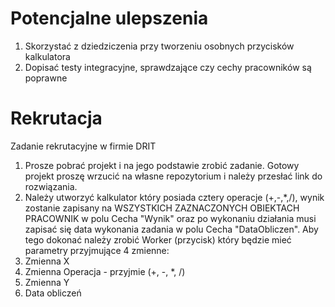 # Potencjalne ulepszenia
1. Skorzystać z dziedziczenia przy tworzeniu osobnych przycisków kalkulatora
2. Dopisać testy integracyjne, sprawdzające czy cechy pracowników są poprawne

# Rekrutacja
Zadanie rekrutacyjne w firmie DRIT
1. Prosze pobrać projekt i na jego podstawie zrobić zadanie. Gotowy projekt proszę wrzucić na własne repozytorium i należy przesłać link do rozwiązania.
2. Należy utworzyć kalkulator który posiada cztery operacje (+,-,*,/), wynik zostanie zapisany na WSZYSTKICH ZAZNACZONYCH OBIEKTACH PRACOWNIK w polu Cecha "Wynik" oraz po wykonaniu działania musi zapisać się data wykonania zadania w polu Cecha "DataObliczen". Aby tego dokonać należy zrobić Worker (przycisk) który będzie mieć parametry przyjmujące 4 zmienne: 
1.	Zmienna X 
2.	Zmienna Operacja - przyjmie (+, -, *, /) 
3.	Zmienna Y
4.	Data obliczeń

